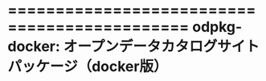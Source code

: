 =============================================
odpkg-docker: オープンデータカタログサイト パッケージ（docker版）
=============================================
